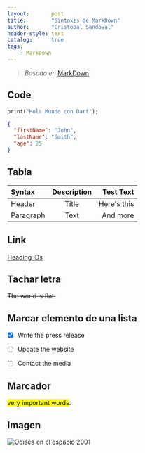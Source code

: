 ```yaml
---
layout:       post
title:        "Sintaxis de MarkDown"
author:       "Cristobal Sandoval"
header-style: text
catalog:      true
tags:
    - MarkDown 
---
```



>*Basado en* [MarkDown](https://www.markdownguide.org/)

## Code
 
```dart
print("Hola Mundo con Dart");
```

```json
{
  "firstName": "John",
  "lastName": "Smith",
  "age": 25
}
```

## Tabla

| Syntax      | Description | Test Text     |
| :---        |    :----:   |          ---: |
| Header      | Title       | Here's this   |
| Paragraph   | Text        | And more      |

## Link

[Heading IDs](#heading-ids)

## Tachar letra
~~The world is flat.~~ 

## Marcar elemento de una lista

- [x]  Write the press release
- [ ]  Update the website
- [ ]  Contact the media


## Marcador
<mark>very important words</mark>.


## Imagen

![Odisea en el espacio 2001](https://lapiedradesisifo.com/wp-content/uploads/2022/09/2001_1.jpeg)

